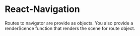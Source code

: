 # React-Navigation
Routes to navigator are provide as objects. You also provide a renderScence function that renders the scene for route object.
